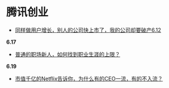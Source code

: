 # 腾讯创业

- [同样做用户增长，别人的公司快上市了，我的公司却要破产6.12](https://mp.weixin.qq.com/s/_kYlS14jyn7DjUBW0MVLQw)

**6.17**
- [普通的职场新人，如何找到职业生涯的上限？](https://mp.weixin.qq.com/s/jOuyf5Aa_FXW5rP1LLU2nw)

**6.19**
- [市值千亿的Netflix告诉你，为什么有的CEO一流，有的不入流？](https://mp.weixin.qq.com/s/Bm_0fi8-C6PML7whnAoDog)